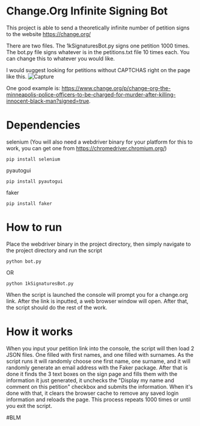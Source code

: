 # Change.Org Infinite Signing Bot

This project is able to send a theoretically infinite number of petition signs to the website https://change.org/

There are two files. The 1kSignaturesBot.py signs one petition 1000 times. The bot.py file signs whatever is in the petitions.txt file 10 times each. You can change this to whatever you would like. 

I would suggest looking for petitions without CAPTCHAS right on the page like this. 
![Capture](https://user-images.githubusercontent.com/44591891/83992656-e62f1f80-a905-11ea-8093-560ed52e0888.PNG)


One good example is:
https://www.change.org/p/change-org-the-minneapolis-police-officers-to-be-charged-for-murder-after-killing-innocent-black-man?signed=true.

# Dependencies 
 
selenium (You will also need a webdriver binary for your platform for this to work, you can get one from https://chromedriver.chromium.org/)

```
pip install selenium
```

pyautogui

```
pip install pyautogui
```

faker

```
pip install faker
```

# How to run

Place the webdriver binary in the project directory, then simply navigate to the project directory and run the script

```
python bot.py
```
OR
```
python 1kSignaturesBot.py
```

When the script is launched the console will prompt you for a change.org link. After the link is inputted, a web browser window will open. After that, the script should do the rest of the work.

# How it works

When you input your petition link into the console, the script will then load 2 JSON files. One filled with first names, and one filled with surnames. As the script runs it will randomly choose one first name, one surname, and it will randomly generate an email address with the Faker package. After that is done it finds the 3 text boxes on the sign page and fills them with the information it just generated, it unchecks the "Display my name and comment on this petition" checkbox and submits the information. When it's done with that, it clears the browser cache to remove any saved login information and reloads the page. This process repeats 1000 times or until you exit the script.

#BLM
